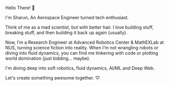 Hello There! 👋

I'm Sharun, An Aerospace Engineer turned tech enthusiast.

Think of me as a mad scientist, but with better hair. I love building stuff, breaking stuff, and then building it back up again (usually). 

Now, I’m a Research Engineer at Advanced Robotics Center & MathEXLab at NUS, turning science fiction into reality. When I’m not wrangling robots or diving into fluid dynamics, you can find me tinkering with code or plotting world domination (just kidding... maybe).

I'm diving deep into soft robotics, fluid dynamics, AI/ML and Deep Web. 

Let's create something awesome together. ♡



